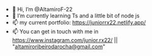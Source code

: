 - 👋 Hi, I’m @AltamiroF-22
- 🌱 I’m currently learning Ts and a little bit of node js 
- 📫 my current portfolio: https://juniorrx22.netlify.app/
- 📫 You can get in touch with me in https://www.instagram.com/junior.rx22/ || "altamiroribeirodarocha@gmail.com"
